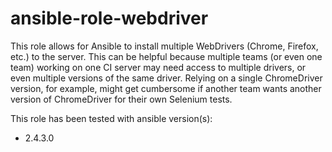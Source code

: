 # ansible-role-webdriver

This role allows for Ansible to install multiple WebDrivers (Chrome, Firefox, etc.) to the server.
This can be helpful because multiple teams (or even one team) working on one CI server may need access to multiple drivers,
or even multiple versions of the same driver. Relying on a single ChromeDriver version, for example,
might get cumbersome if another team wants another version of ChromeDriver for their own Selenium tests.

This role has been tested with ansible version(s):
* 2.4.3.0

